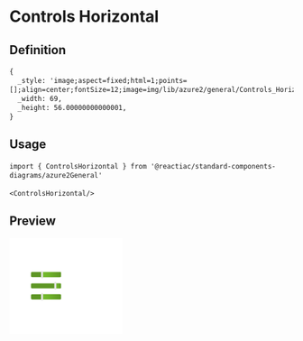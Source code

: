 # Controls Horizontal

## Definition

```
{
  _style: 'image;aspect=fixed;html=1;points=[];align=center;fontSize=12;image=img/lib/azure2/general/Controls_Horizontal.svg;strokeColor=none;',
  _width: 69,
  _height: 56.00000000000001,
}
```

## Usage

```
import { ControlsHorizontal } from '@reactiac/standard-components-diagrams/azure2General'

<ControlsHorizontal/>
```

## Preview

<img src="./controls-horizontal.png" width="200"/>
